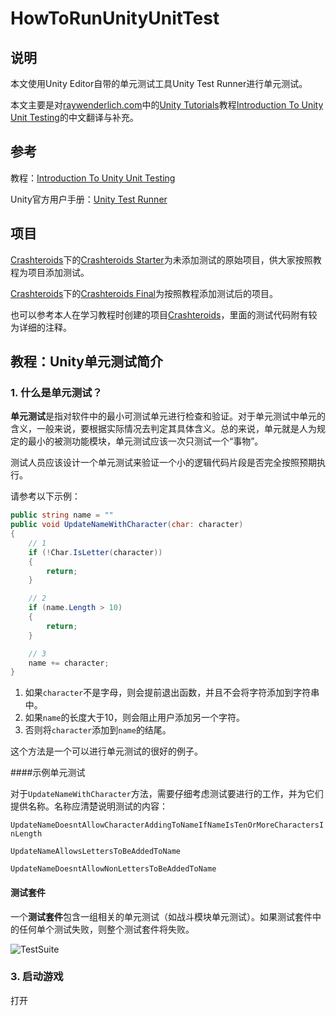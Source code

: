 # HowToRunUnityUnitTest



## 说明

本文使用Unity Editor自带的单元测试工具Unity Test Runner进行单元测试。

本文主要是对[raywenderlich.com](https://www.raywenderlich.com/)中的[Unity Tutorials](https://www.raywenderlich.com/unity)教程[Introduction To Unity Unit Testing](https://www.raywenderlich.com/9454-introduction-to-unity-unit-testing)的中文翻译与补充。



## 参考

教程：[Introduction To Unity Unit Testing](https://www.raywenderlich.com/9454-introduction-to-unity-unit-testing)

Unity官方用户手册：[Unity Test Runner](https://docs.unity3d.com/Manual/testing-editortestsrunner.html)



## 项目

[Crashteroids](https://github.com/Charon0622/HowToRunUnityUnitTest/tree/master/Crashteroids)下的[Crashteroids Starter](https://github.com/Charon0622/HowToRunUnityUnitTest/tree/master/Crashteroids/Crashteroids%20Starter)为未添加测试的原始项目，供大家按照教程为项目添加测试。

[Crashteroids](https://github.com/Charon0622/HowToRunUnityUnitTest/tree/master/Crashteroids)下的[Crashteroids Final](https://github.com/Charon0622/HowToRunUnityUnitTest/tree/master/Crashteroids/Crashteroids%20Final)为按照教程添加测试后的项目。

也可以参考本人在学习教程时创建的项目[Crashteroids](https://github.com/Charon0622/Crashteroids/tree/master/Crashteroids)，里面的测试代码附有较为详细的注释。



## 教程：Unity单元测试简介

### 1. 什么是单元测试？

**单元测试**是指对软件中的最小可测试单元进行检查和验证。对于单元测试中单元的含义，一般来说，要根据实际情况去判定其具体含义。总的来说，单元就是人为规定的最小的被测功能模块，单元测试应该一次只测试一个“事物”。

测试人员应该设计一个单元测试来验证一个小的逻辑代码片段是否完全按照预期执行。

请参考以下示例：

```c#
public string name = ""
public void UpdateNameWithCharacter(char: character)
{
    // 1
    if (!Char.IsLetter(character))
    {
        return;
    }

    // 2
    if (name.Length > 10)
    {
        return;
    }

    // 3
    name += character;
}
```

1. 如果```character```不是字母，则会提前退出函数，并且不会将字符添加到字符串中。
2. 如果```name```的长度大于10，则会阻止用户添加另一个字符。
3. 否则将```character```添加到```name```的结尾。

这个方法是一个可以进行单元测试的很好的例子。

####示例单元测试

对于```UpdateNameWithCharacter```方法，需要仔细考虑测试要进行的工作，并为它们提供名称。名称应清楚说明测试的内容：

```UpdateNameDoesntAllowCharacterAddingToNameIfNameIsTenOrMoreCharactersInLength```

```UpdateNameAllowsLettersToBeAddedToName```

```UpdateNameDoesntAllowNonLettersToBeAddedToName```

#### 测试套件

一个**测试套件**包含一组相关的单元测试（如战斗模块单元测试）。如果测试套件中的任何单个测试失败，则整个测试套件将失败。

![TestSuite](Pic/TestSuite.png)

### 3. 启动游戏

打开